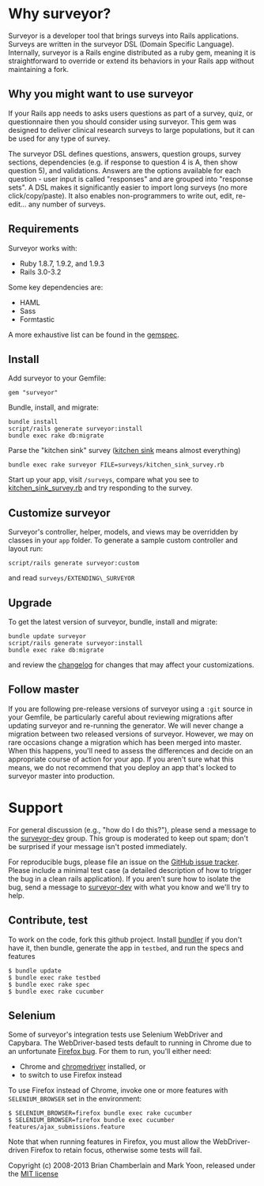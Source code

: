 # Why surveyor?

Surveyor is a developer tool that brings surveys into Rails
applications. Surveys are written in the surveyor DSL (Domain Specific
Language). Internally, surveyor is a Rails engine distributed as a
ruby gem, meaning it is straightforward to override or extend its
behaviors in your Rails app without maintaining a fork.

## Why you might want to use surveyor

If your Rails app needs to asks users questions as part of a survey, quiz, or questionnaire then you should consider using surveyor. This gem was designed to deliver clinical research surveys to large populations, but it can be used for any type of survey.

The surveyor DSL defines questions, answers, question groups, survey sections, dependencies (e.g. if response to question 4 is A, then show question 5), and validations. Answers are the options available for each question - user input is called "responses" and are grouped into "response sets". A DSL makes it significantly easier to import long surveys (no more click/copy/paste). It also enables non-programmers to write out, edit, re-edit... any number of surveys.

## Requirements

Surveyor works with:

* Ruby 1.8.7, 1.9.2, and 1.9.3
* Rails 3.0-3.2

Some key dependencies are:

* HAML
* Sass
* Formtastic

A more exhaustive list can be found in the [gemspec][].

[gemspec]: https://github.com/NUBIC/surveyor/blob/master/surveyor.gemspec

## Install

Add surveyor to your Gemfile:

    gem "surveyor"

Bundle, install, and migrate:

    bundle install
    script/rails generate surveyor:install
    bundle exec rake db:migrate

Parse the "kitchen sink" survey ([kitchen sink](http://en.wiktionary.org/wiki/everything_but_the_kitchen_sink) means almost everything)

    bundle exec rake surveyor FILE=surveys/kitchen_sink_survey.rb

Start up your app, visit `/surveys`, compare what you see to [kitchen\_sink\_survey.rb][kitchensink] and try responding to the survey.

[kitchensink]: http://github.com/NUBIC/surveyor/blob/master/lib/generators/surveyor/templates/surveys/kitchen_sink_survey.rb

## Customize surveyor

Surveyor's controller, helper, models, and views may be overridden by classes in your `app` folder. To generate a sample custom controller and layout run:

    script/rails generate surveyor:custom

and read `surveys/EXTENDING\_SURVEYOR`

## Upgrade

To get the latest version of surveyor, bundle, install and migrate:

    bundle update surveyor
    script/rails generate surveyor:install
    bundle exec rake db:migrate

and review the [changelog][] for changes that may affect your customizations.

[changelog]: https://github.com/NUBIC/surveyor/blob/master/CHANGELOG.md

## Follow master

If you are following pre-release versions of surveyor using a `:git`
source in your Gemfile, be particularly careful about reviewing migrations after
updating surveyor and re-running the generator. We will never change a migration
between two released versions of surveyor. However, we may on rare occasions
change a migration which has been merged into master. When this happens, you'll
need to assess the differences and decide on an appropriate course of action for
your app. If you aren't sure what this means, we do not recommend that you deploy an app
that's locked to surveyor master into production.

# Support

For general discussion (e.g., "how do I do this?"), please send a message to the
[surveyor-dev][] group. This group is moderated to keep out spam; don't be
surprised if your message isn't posted immediately.

For reproducible bugs, please file an issue on the [GitHub issue tracker][issues].
Please include a minimal test case (a detailed description of
how to trigger the bug in a clean rails application). If you aren't sure how to
isolate the bug, send a message to [surveyor-dev][] with what you know and we'll
try to help.

[surveyor-dev]: https://groups.google.com/group/surveyor-dev
[issues]: https://github.com/NUBIC/surveyor/issues

## Contribute, test

To work on the code, fork this github project. Install [bundler][] if
you don't have it, then bundle, generate the app in `testbed`, and run the specs and features

    $ bundle update
    $ bundle exec rake testbed
    $ bundle exec rake spec
    $ bundle exec rake cucumber

[bundler]: http://gembundler.com/

## Selenium

Some of surveyor's integration tests use Selenium WebDriver and Capybara. The
WebDriver-based tests default to running in Chrome due to an unfortunate
[Firefox bug][FF566671]. For them to run, you'll either need:

* Chrome and [chromedriver][] installed, or
* to switch to use Firefox instead

To use Firefox instead of Chrome, invoke one or more features with
`SELENIUM_BROWSER` set in the environment:

    $ SELENIUM_BROWSER=firefox bundle exec rake cucumber
    $ SELENIUM_BROWSER=firefox bundle exec cucumber features/ajax_submissions.feature

Note that when running features in Firefox, you must allow the WebDriver-driven
Firefox to retain focus, otherwise some tests will fail.

[FF566671]: https://bugzilla.mozilla.org/show_bug.cgi?id=566671
[chromedriver]: http://code.google.com/p/selenium/wiki/ChromeDriver

Copyright (c) 2008-2013 Brian Chamberlain and Mark Yoon, released under the [MIT license][mit]

[mit]: https://github.com/NUBIC/surveyor/blob/master/MIT-LICENSE
